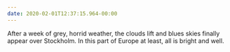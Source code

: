 ```yaml
---
date: 2020-02-01T12:37:15.964-00:00
---
```

After a week of grey, horrid weather, the clouds lift and blues skies finally appear over Stockholm. In this part of Europe at least, all is bright and well.
